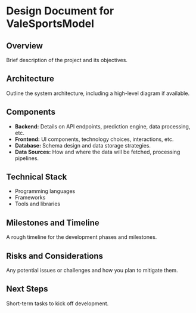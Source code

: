 # Design Document for ValeSportsModel

## Overview
Brief description of the project and its objectives.

## Architecture
Outline the system architecture, including a high-level diagram if available.

## Components
- **Backend:** Details on API endpoints, prediction engine, data processing, etc.
- **Frontend:** UI components, technology choices, interactions, etc.
- **Database:** Schema design and data storage strategies.
- **Data Sources:** How and where the data will be fetched, processing pipelines.

## Technical Stack
- Programming languages
- Frameworks
- Tools and libraries

## Milestones and Timeline
A rough timeline for the development phases and milestones.

## Risks and Considerations
Any potential issues or challenges and how you plan to mitigate them.

## Next Steps
Short-term tasks to kick off development.